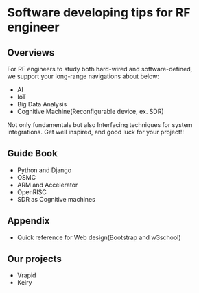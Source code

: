 # Software developing tips for RF engineer
## Overviews

For RF engineers to study both hard-wired and software-defined,  
we support your long-range navigations about below:

* AI
* IoT
* Big Data Analysis
* Cognitive Machine(Reconfigurable device, ex. SDR)
 
Not only fundamentals but also Interfacing techniques for system integrations.
Get well inspired, and good luck for your project!! 

## Guide Book 

* Python and Django
* OSMC
* ARM and Accelerator
* OpenRISC
* SDR as Cognitive machines

## Appendix 

* Quick reference for Web design(Bootstrap and w3school) 

## Our projects

* Vrapid
* Keiry

